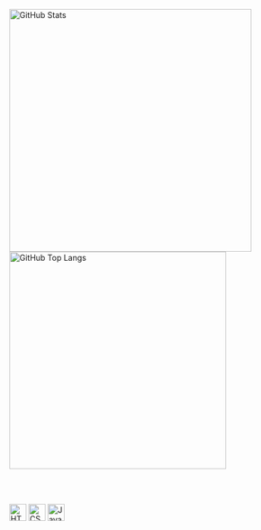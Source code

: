<div align="left">

  <!-- Linha 1 - Paineis -->
  <img 
    alt="GitHub Stats" 
    width="430"
    src="https://github-readme-stats.vercel.app/api?username=CJqualquer&show_icons=true&theme=tokyonight&include_all_commits=true&locale=en" 
  />
  <img 
    alt="GitHub Top Langs" 
    width="385"
    src="https://github-readme-stats.vercel.app/api/top-langs/?username=CJqualquer&theme=tokyonight&layout=compact&custom_title=MostUsedLanguages&langs_count=9" 
  />

  <br/><br/>

  <!-- Linha 2 - Ícones -->
  <img alt="HTML" title="HTML" width="30px"
       src="https://cdn.jsdelivr.net/gh/devicons/devicon@latest/icons/html5/html5-original.svg"/>
  <img alt="CSS" title="CSS" width="30px"
       src="https://cdn.jsdelivr.net/gh/devicons/devicon@latest/icons/css3/css3-original.svg"/>
  <img alt="JavaScript" title="JavaScript" width="30px"
       src="https://cdn.jsdelivr.net/gh/devicons/devicon@latest/icons/javascript/javascript-original.svg"/>

</div>

